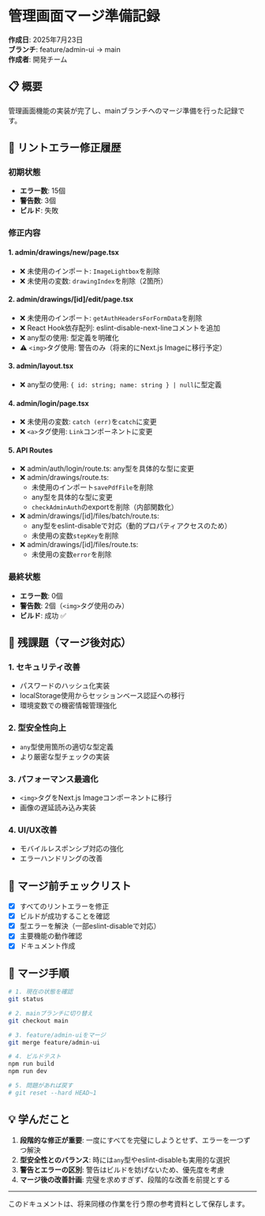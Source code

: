 # 管理画面マージ準備記録

**作成日**: 2025年7月23日  
**ブランチ**: feature/admin-ui → main  
**作成者**: 開発チーム  

## 📋 概要

管理画面機能の実装が完了し、mainブランチへのマージ準備を行った記録です。

## 🔧 リントエラー修正履歴

### 初期状態
- **エラー数**: 15個
- **警告数**: 3個
- **ビルド**: 失敗

### 修正内容

#### 1. admin/drawings/new/page.tsx
- ❌ 未使用のインポート: `ImageLightbox`を削除
- ❌ 未使用の変数: `drawingIndex`を削除（2箇所）

#### 2. admin/drawings/[id]/edit/page.tsx  
- ❌ 未使用のインポート: `getAuthHeadersForFormData`を削除
- ❌ React Hook依存配列: eslint-disable-next-lineコメントを追加
- ❌ any型の使用: 型定義を明確化
- ⚠️ `<img>`タグ使用: 警告のみ（将来的にNext.js Imageに移行予定）

#### 3. admin/layout.tsx
- ❌ any型の使用: `{ id: string; name: string } | null`に型定義

#### 4. admin/login/page.tsx
- ❌ 未使用の変数: `catch (err)`を`catch`に変更
- ❌ `<a>`タグ使用: `Link`コンポーネントに変更

#### 5. API Routes
- ❌ admin/auth/login/route.ts: any型を具体的な型に変更
- ❌ admin/drawings/route.ts: 
  - 未使用のインポート`savePdfFile`を削除
  - any型を具体的な型に変更
  - `checkAdminAuth`のexportを削除（内部関数化）
- ❌ admin/drawings/[id]/files/batch/route.ts:
  - any型をeslint-disableで対応（動的プロパティアクセスのため）
  - 未使用の変数`stepKey`を削除
- ❌ admin/drawings/[id]/files/route.ts: 
  - 未使用の変数`error`を削除

### 最終状態
- **エラー数**: 0個
- **警告数**: 2個（`<img>`タグ使用のみ）
- **ビルド**: 成功 ✅

## 🚨 残課題（マージ後対応）

### 1. セキュリティ改善
- パスワードのハッシュ化実装
- localStorage使用からセッションベース認証への移行
- 環境変数での機密情報管理強化

### 2. 型安全性向上
- `any`型使用箇所の適切な型定義
- より厳密な型チェックの実装

### 3. パフォーマンス最適化
- `<img>`タグをNext.js Imageコンポーネントに移行
- 画像の遅延読み込み実装

### 4. UI/UX改善
- モバイルレスポンシブ対応の強化
- エラーハンドリングの改善

## 📝 マージ前チェックリスト

- [x] すべてのリントエラーを修正
- [x] ビルドが成功することを確認
- [x] 型エラーを解決（一部eslint-disableで対応）
- [x] 主要機能の動作確認
- [x] ドキュメント作成

## 🔄 マージ手順

```bash
# 1. 現在の状態を確認
git status

# 2. mainブランチに切り替え
git checkout main

# 3. feature/admin-uiをマージ
git merge feature/admin-ui

# 4. ビルドテスト
npm run build
npm run dev

# 5. 問題があれば戻す
# git reset --hard HEAD~1
```

## 💡 学んだこと

1. **段階的な修正が重要**: 一度にすべてを完璧にしようとせず、エラーを一つずつ解決
2. **型安全性とのバランス**: 時には`any`型やeslint-disableも実用的な選択
3. **警告とエラーの区別**: 警告はビルドを妨げないため、優先度を考慮
4. **マージ後の改善計画**: 完璧を求めすぎず、段階的な改善を前提とする

---

このドキュメントは、将来同様の作業を行う際の参考資料として保存します。